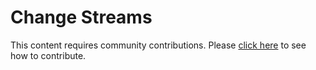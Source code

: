 # Change Streams
This content requires community contributions. Please [click here](index.md) to see how to contribute.